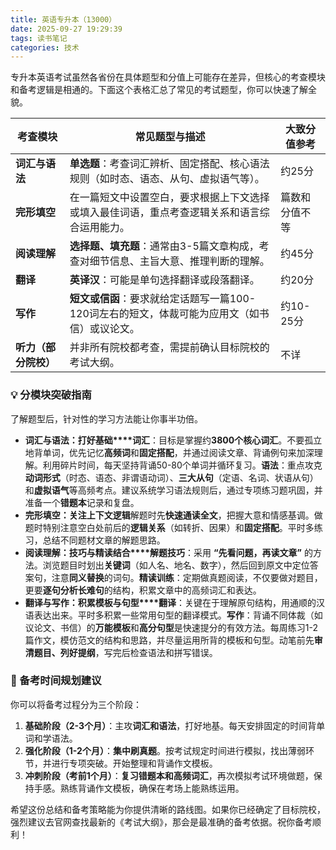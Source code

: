 ```yaml
---
title: 英语专升本（13000）
date: 2025-09-27 19:29:39
tags: 读书笔记
categories: 技术
---
```




专升本英语考试虽然各省份在具体题型和分值上可能存在差异，但核心的考查模块和备考逻辑是相通的。下面这个表格汇总了常见的考试题型，你可以快速了解全貌。

| 考查模块             | 常见题型与描述                                               | 大致分值参考   |
| -------------------- | ------------------------------------------------------------ | -------------- |
| **词汇与语法**       | **单选题**：考查词汇辨析、固定搭配、核心语法规则（如时态、语态、从句、虚拟语气等）。 | 约25分         |
| **完形填空**         | 在一篇短文中设置空白，要求根据上下文选择或填入最佳词语，重点考查逻辑关系和语言综合运用能力。 | 篇数和分值不等 |
| **阅读理解**         | **选择题、填充题**：通常由3-5篇文章构成，考查对细节信息、主旨大意、推理判断的理解。 | 约45分         |
| **翻译**             | **英译汉**：可能是单句选择翻译或段落翻译。                   | 约20分         |
| **写作**             | **短文或信函**：要求就给定话题写一篇100-120词左右的短文，体裁可能为应用文（如书信）或议论文。 | 约10-25分      |
| **听力（部分院校）** | 并非所有院校都考查，需提前确认目标院校的考试大纲。           | 不详           |

### 💡 分模块突破指南

了解题型后，针对性的学习方法能让你事半功倍。

- **词汇与语法：打好基础****词汇**：目标是掌握约**3800个核心词汇**。不要孤立地背单词，优先记忆**高频词**和**固定搭配**，并通过阅读文章、背诵例句来加深理解。利用碎片时间，每天坚持背诵50-80个单词并循环复习。**语法**：重点攻克**动词形式**（时态、语态、非谓语动词）、**三大从句**（定语、名词、状语从句）和**虚拟语气**等高频考点。建议系统学习语法规则后，通过专项练习题巩固，并准备一个**错题本**记录和复盘。
- **完形填空：关注上下文逻辑**解题时先**快速通读全文**，把握大意和情感基调。做题时特别注意空白处前后的**逻辑关系**（如转折、因果）和**固定搭配**。平时多练习，总结不同题材文章的解题思路。
- **阅读理解：技巧与精读结合****解题技巧**：采用 **“先看问题，再读文章”** 的方法。浏览题目时划出**关键词**（如人名、地名、数字），然后回到原文中定位答案句，注意**同义替换**的词句。**精读训练**：定期做真题阅读，不仅要做对题目，更要**逐句分析长难句**的结构，积累文章中的高频词汇和表达。
- **翻译与写作：积累模板与句型****翻译**：关键在于理解原句结构，用通顺的汉语表达出来。平时多积累一些常用句型的翻译模式。**写作**：背诵不同体裁（如议论文、书信）的**万能模板**和**高分句型**是快速提分的有效方法。每周练习1-2篇作文，模仿范文的结构和思路，并尽量运用所背的模板和句型。动笔前先**审清题目、列好提纲**，写完后检查语法和拼写错误。

### 📅 备考时间规划建议

你可以将备考过程分为三个阶段：

1. **基础阶段（2-3个月）**：主攻**词汇和语法**，打好地基。每天安排固定的时间背单词和学语法。
2. **强化阶段（1-2个月）**：**集中刷真题**。按考试规定时间进行模拟，找出薄弱环节，并进行专项突破。开始整理和背诵作文模板。
3. **冲刺阶段（考前1个月）**：**复习错题本和高频词汇**，再次模拟考试环境做题，保持手感。熟练背诵作文模板，确保在考场上能熟练运用。

希望这份总结和备考策略能为你提供清晰的路线图。如果你已经确定了目标院校，强烈建议去官网查找最新的《考试大纲》，那会是最准确的备考依据。祝你备考顺利！